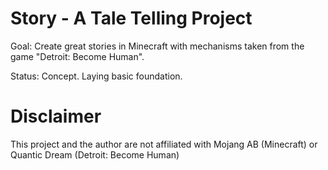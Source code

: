 # Story - A Tale Telling Project
Goal: Create great stories in Minecraft with mechanisms taken from the game "Detroit: Become Human".

Status: Concept. Laying basic foundation.

# Disclaimer
This project and the author are not affiliated with Mojang AB (Minecraft) or Quantic Dream (Detroit: Become Human)
